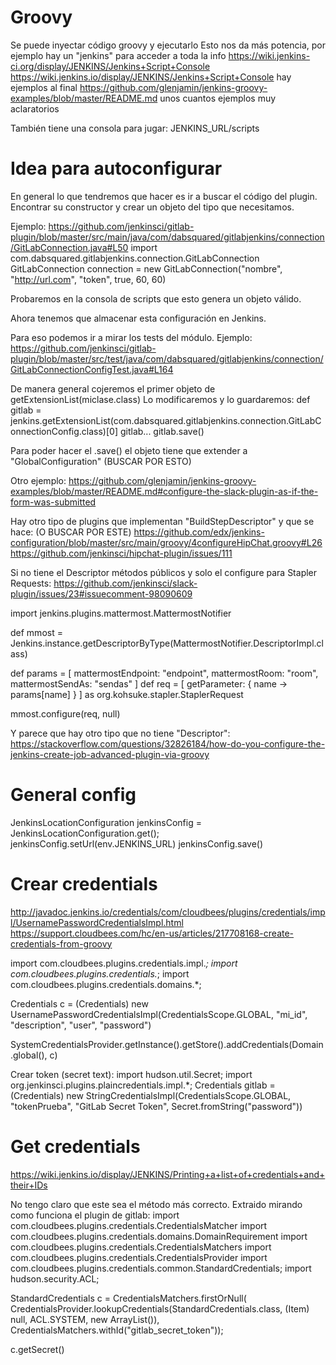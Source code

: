 # Groovy
Se puede inyectar código groovy y ejecutarlo
Esto nos da más potencia, por ejemplo hay un "jenkins" para acceder a toda la info
https://wiki.jenkins-ci.org/display/JENKINS/Jenkins+Script+Console
https://wiki.jenkins.io/display/JENKINS/Jenkins+Script+Console
  hay ejemplos al final
https://github.com/glenjamin/jenkins-groovy-examples/blob/master/README.md
  unos cuantos ejemplos muy aclaratorios

También tiene una consola para jugar: JENKINS_URL/scripts


# Idea para autoconfigurar
En general lo que tendremos que hacer es ir a buscar el código del plugin.
Encontrar su constructor y crear un objeto del tipo que necesitamos.

Ejemplo:
https://github.com/jenkinsci/gitlab-plugin/blob/master/src/main/java/com/dabsquared/gitlabjenkins/connection/GitLabConnection.java#L50
import com.dabsquared.gitlabjenkins.connection.GitLabConnection
GitLabConnection connection = new GitLabConnection("nombre", "http://url.com", "token", true, 60, 60)<Paste>

Probaremos en la consola de scripts que esto genera un objeto válido.

Ahora tenemos que almacenar esta configuración en Jenkins.

Para eso podemos ir a mirar los tests del módulo.
Ejemplo:
https://github.com/jenkinsci/gitlab-plugin/blob/master/src/test/java/com/dabsquared/gitlabjenkins/connection/GitLabConnectionConfigTest.java#L164

De manera general cojeremos el primer objeto de getExtensionList(miclase.class)
Lo modificaremos y lo guardaremos:
def gitlab = jenkins.getExtensionList(com.dabsquared.gitlabjenkins.connection.GitLabConnectionConfig.class)[0]
gitlab...
gitlab.save()

Para poder hacer el .save() el objeto tiene que extender a "GlobalConfiguration" (BUSCAR POR ESTO)

Otro ejemplo:
https://github.com/glenjamin/jenkins-groovy-examples/blob/master/README.md#configure-the-slack-plugin-as-if-the-form-was-submitted



Hay otro tipo de plugins que implementan "BuildStepDescriptor" y que se hace: (O BUSCAR POR ESTE)
https://github.com/edx/jenkins-configuration/blob/master/src/main/groovy/4configureHipChat.groovy#L26
https://github.com/jenkinsci/hipchat-plugin/issues/111

Si no tiene el Descriptor métodos públicos y solo el configure para Stapler Requests:
https://github.com/jenkinsci/slack-plugin/issues/23#issuecomment-98090609

import jenkins.plugins.mattermost.MattermostNotifier

def mmost = Jenkins.instance.getDescriptorByType(MattermostNotifier.DescriptorImpl.class)

def params = [
  mattermostEndpoint: "endpoint",
  mattermostRoom: "room",
  mattermostSendAs: "sendas"
]
def req = [
  getParameter: { name -> params[name] }
] as org.kohsuke.stapler.StaplerRequest

mmost.configure(req, null)





Y parece que hay otro tipo que no tiene "Descriptor":
https://stackoverflow.com/questions/32826184/how-do-you-configure-the-jenkins-create-job-advanced-plugin-via-groovy




# General config
JenkinsLocationConfiguration jenkinsConfig = JenkinsLocationConfiguration.get();
jenkinsConfig.setUrl(env.JENKINS_URL)
jenkinsConfig.save()




# Crear credentials
http://javadoc.jenkins.io/credentials/com/cloudbees/plugins/credentials/impl/UsernamePasswordCredentialsImpl.html
https://support.cloudbees.com/hc/en-us/articles/217708168-create-credentials-from-groovy

import com.cloudbees.plugins.credentials.impl.*;
import com.cloudbees.plugins.credentials.*;
import com.cloudbees.plugins.credentials.domains.*;

Credentials c = (Credentials) new UsernamePasswordCredentialsImpl(CredentialsScope.GLOBAL, "mi_id", "description", "user", "password")

SystemCredentialsProvider.getInstance().getStore().addCredentials(Domain.global(), c)



Crear token (secret text):
import hudson.util.Secret;
import org.jenkinsci.plugins.plaincredentials.impl.*;
Credentials gitlab = (Credentials) new StringCredentialsImpl(CredentialsScope.GLOBAL, "tokenPrueba", "GitLab Secret Token", Secret.fromString("password"))



# Get credentials
https://wiki.jenkins.io/display/JENKINS/Printing+a+list+of+credentials+and+their+IDs

No tengo claro que este sea el método más correcto. Extraido mirando como funciona el plugin de gitlab:
import com.cloudbees.plugins.credentials.CredentialsMatcher
import com.cloudbees.plugins.credentials.domains.DomainRequirement
import com.cloudbees.plugins.credentials.CredentialsMatchers
import com.cloudbees.plugins.credentials.CredentialsProvider
import com.cloudbees.plugins.credentials.common.StandardCredentials;
import hudson.security.ACL;

StandardCredentials c = CredentialsMatchers.firstOrNull(
            CredentialsProvider.lookupCredentials(StandardCredentials.class, (Item) null, ACL.SYSTEM, new ArrayList<DomainRequirement>()),
            CredentialsMatchers.withId("gitlab_secret_token"));

c.getSecret()
